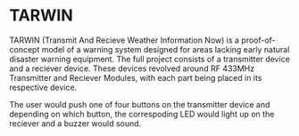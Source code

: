 # TARWIN
TARWIN (Transmit And Recieve Weather Information Now) is a proof-of-concept model of a warning system designed for areas lacking early natural disaster warning equipment. The full project consists of a transmitter device and a reciever device. These devices revolved around RF 433MHz Transmitter and Reciever Modules, with each part being placed in its respective device.

The user would push one of four buttons on the transmitter device and depending on which button, the correspoding LED would light up on the reciever and a buzzer would sound. 
